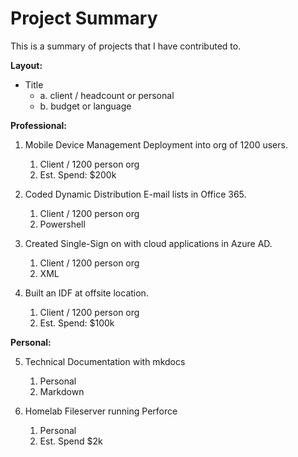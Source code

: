 # Project Summary

This is a summary of projects that I have contributed to.

**Layout:**

- Title
	* a. client / headcount or personal
	* b. budget or language


**Professional:**

1. Mobile Device Management Deployment into org of 1200 users.
	1. Client / 1200 person org
	2. Est. Spend: $200k

2. Coded Dynamic Distribution E-mail lists in Office 365.
	1. Client / 1200 person org
	2. Powershell

3. Created Single-Sign on with cloud applications in Azure AD.
	1. Client / 1200 person org
	2. XML

4. Built an IDF at offsite location.
	1. Client / 1200 person org
	2. Est. Spend: $100k


**Personal:**

5. Technical Documentation with mkdocs
	1. Personal
	2. Markdown

6. Homelab Fileserver running Perforce
	1. Personal
	2. Est. Spend $2k
